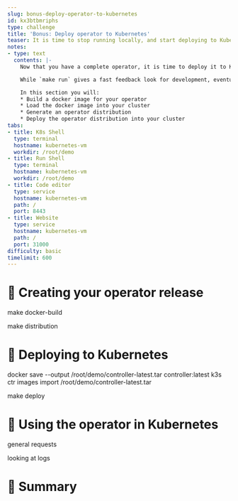 ```yaml
---
slug: bonus-deploy-operator-to-kubernetes
id: kx3btbmriphs
type: challenge
title: 'Bonus: Deploy operator to Kubernetes'
teaser: It is time to stop running locally, and start deploying to Kubernetes
notes:
- type: text
  contents: |-
    Now that you have a complete operator, it is time to deploy it to Kubernetes!

    While `make run` gives a fast feedback look for development, eventually you will need to deploy your operator to a cluster.

    In this section you will:
    * Build a docker image for your operator
    * Load the docker image into your cluster
    * Generate an operator distribution
    * Deploy the operator distribution into your cluster
tabs:
- title: K8s Shell
  type: terminal
  hostname: kubernetes-vm
  workdir: /root/demo
- title: Run Shell
  type: terminal
  hostname: kubernetes-vm
  workdir: /root/demo
- title: Code editor
  type: service
  hostname: kubernetes-vm
  path: /
  port: 8443
- title: Website
  type: service
  hostname: kubernetes-vm
  path: /
  port: 31000
difficulty: basic
timelimit: 600
---
```


🎁 Creating your operator release
==============

make docker-build

make distribution

🛫 Deploying to Kubernetes
==============

docker save --output /root/demo/controller-latest.tar controller:latest
k3s ctr images import /root/demo/controller-latest.tar

make deploy

🛝 Using the operator in Kubernetes
==============

general requests

looking at logs


📕 Summary
==============
